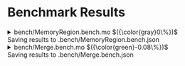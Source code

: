 # Benchmark Results



<details>

<summary>bench/MemoryRegion.bench.mo $({\color{gray}0\%})$</summary>

### Region vs MemoryRegion

_Benchmarking the performance with 10k entries_


Instructions: ${\color{gray}0\\%}$
Heap: ${\color{gray}0\\%}$
Stable Memory: ${\color{gray}0\\%}$
Garbage Collection: ${\color{gray}0\\%}$


**Instructions**

|                                              |                       MemoryRegion |              VersionedMemoryRegion |
| :------------------------------------------- | ---------------------------------: | ---------------------------------: |
| allocate()                                   |   9_438_475 $({\color{gray}0\\%})$ |   9_689_420 $({\color{gray}0\\%})$ |
| deallocate()                                 | 164_367_062 $({\color{gray}0\\%})$ | 160_686_101 $({\color{gray}0\\%})$ |
| using allocate() to reallocate stored blocks | 260_600_203 $({\color{gray}0\\%})$ | 271_940_285 $({\color{gray}0\\%})$ |
| Preliminary Step: Sort Addresses             | 244_841_617 $({\color{gray}0\\%})$ | 244_953_419 $({\color{gray}0\\%})$ |
| deallocate() worst case                      | 205_864_832 $({\color{gray}0\\%})$ | 204_618_931 $({\color{gray}0\\%})$ |


**Heap**

|                                              |                     MemoryRegion |            VersionedMemoryRegion |
| :------------------------------------------- | -------------------------------: | -------------------------------: |
| allocate()                                   | 33.62 KiB $({\color{gray}0\\%})$ | 33.61 KiB $({\color{gray}0\\%})$ |
| deallocate()                                 |  1.49 MiB $({\color{gray}0\\%})$ |   1.5 MiB $({\color{gray}0\\%})$ |
| using allocate() to reallocate stored blocks |  5.51 MiB $({\color{gray}0\\%})$ |  6.04 MiB $({\color{gray}0\\%})$ |
| Preliminary Step: Sort Addresses             |  5.61 MiB $({\color{gray}0\\%})$ |  5.62 MiB $({\color{gray}0\\%})$ |
| deallocate() worst case                      |  1.64 MiB $({\color{gray}0\\%})$ |  1.62 MiB $({\color{gray}0\\%})$ |


**Garbage Collection**

|                                              |               MemoryRegion |      VersionedMemoryRegion |
| :------------------------------------------- | -------------------------: | -------------------------: |
| allocate()                                   | 0 B $({\color{gray}0\\%})$ | 0 B $({\color{gray}0\\%})$ |
| deallocate()                                 | 0 B $({\color{gray}0\\%})$ | 0 B $({\color{gray}0\\%})$ |
| using allocate() to reallocate stored blocks | 0 B $({\color{gray}0\\%})$ | 0 B $({\color{gray}0\\%})$ |
| Preliminary Step: Sort Addresses             | 0 B $({\color{gray}0\\%})$ | 0 B $({\color{gray}0\\%})$ |
| deallocate() worst case                      | 0 B $({\color{gray}0\\%})$ | 0 B $({\color{gray}0\\%})$ |


**Stable Memory**

|                                              |                  MemoryRegion |         VersionedMemoryRegion |
| :------------------------------------------- | ----------------------------: | ----------------------------: |
| allocate()                                   | 48 MiB $({\color{gray}0\\%})$ | 48 MiB $({\color{gray}0\\%})$ |
| deallocate()                                 |    0 B $({\color{gray}0\\%})$ |    0 B $({\color{gray}0\\%})$ |
| using allocate() to reallocate stored blocks | 16 MiB $({\color{gray}0\\%})$ | 24 MiB $({\color{gray}0\\%})$ |
| Preliminary Step: Sort Addresses             |    0 B $({\color{gray}0\\%})$ |    0 B $({\color{gray}0\\%})$ |
| deallocate() worst case                      |    0 B $({\color{gray}0\\%})$ |    0 B $({\color{gray}0\\%})$ |

</details>
Saving results to .bench/MemoryRegion.bench.json

<details>

<summary>bench/Merge.bench.mo $({\color{green}-0.08\%})$</summary>

### MemoryRegion merge performance

_Benchmarking with 10k entries_


Instructions: ${\color{green}-0.07\\%}$
Heap: ${\color{green}-0.01\\%}$
Stable Memory: ${\color{gray}0\\%}$
Garbage Collection: ${\color{gray}0\\%}$


**Instructions**

|                     |                            MemoryRegion |
| :------------------ | --------------------------------------: |
| no merge (insert)   |   138_874_914 $({\color{red}+0.06\\%})$ |
| merge prev          | 255_606_932 $({\color{green}-0.24\\%})$ |
| merge next          | 136_932_276 $({\color{green}-0.07\\%})$ |
| merge prev and next | 245_625_879 $({\color{green}-0.01\\%})$ |


**Heap**

|                     |                         MemoryRegion |
| :------------------ | -----------------------------------: |
| no merge (insert)   |   1.58 MiB $({\color{red}+0.04\\%})$ |
| merge prev          | 2.13 MiB $({\color{green}-0.08\\%})$ |
| merge next          |      1.12 MiB $({\color{gray}0\\%})$ |
| merge prev and next | 1.82 MiB $({\color{green}-0.02\\%})$ |


**Garbage Collection**

|                     |               MemoryRegion |
| :------------------ | -------------------------: |
| no merge (insert)   | 0 B $({\color{gray}0\\%})$ |
| merge prev          | 0 B $({\color{gray}0\\%})$ |
| merge next          | 0 B $({\color{gray}0\\%})$ |
| merge prev and next | 0 B $({\color{gray}0\\%})$ |


</details>
Saving results to .bench/Merge.bench.json
